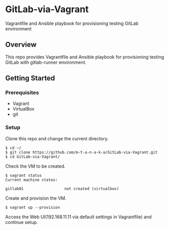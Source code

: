 # GitLab-via-Vagrant
Vagrantfile and Ansible playbook for provisioning testing GitLab environment

## Overview
This repo provides Vagrantfile and Ansible playbook for provisioning testing GitLab with gitlab-runner environment.

## Getting Started
### Prerequisites
- Vagrant
- VirtualBox
- git

### Setup
Clone this repo and change the current directory.

```
$ cd ~/
$ git clone https://github.com/m-t-a-n-a-k-a/GitLab-via-Vagrant.git
$ cd GitLab-via-Vagrant/
```

Check the VM to be created.
```
$ vagrant status
Current machine states:

gitlab01                  not created (virtualbox)
```

Create and provision the VM.
```
$ vagrant up --provision
```

Access the Web UI(192.168.11.11 via default settings in Vagrantfile) and continue setup.
